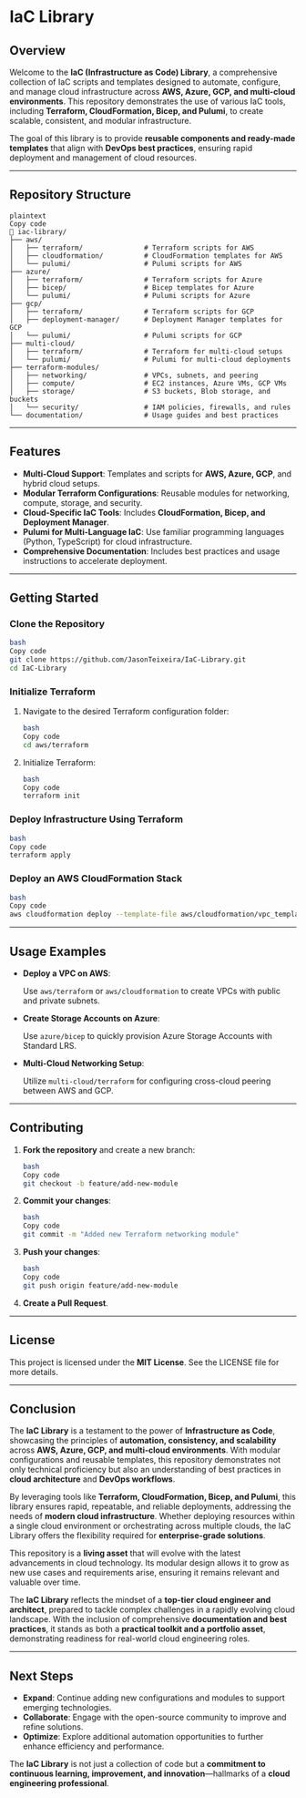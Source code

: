 # **IaC Library**

## **Overview**

Welcome to the **IaC (Infrastructure as Code) Library**, a comprehensive collection of IaC scripts and templates designed to automate, configure, and manage cloud infrastructure across **AWS, Azure, GCP, and multi-cloud environments**. This repository demonstrates the use of various IaC tools, including **Terraform, CloudFormation, Bicep, and Pulumi**, to create scalable, consistent, and modular infrastructure.

The goal of this library is to provide **reusable components and ready-made templates** that align with **DevOps best practices**, ensuring rapid deployment and management of cloud resources.

---

## **Repository Structure**

```
plaintext
Copy code
📂 iac-library/
├── aws/
│   ├── terraform/               # Terraform scripts for AWS
│   ├── cloudformation/          # CloudFormation templates for AWS
│   └── pulumi/                  # Pulumi scripts for AWS
├── azure/
│   ├── terraform/               # Terraform scripts for Azure
│   ├── bicep/                   # Bicep templates for Azure
│   └── pulumi/                  # Pulumi scripts for Azure
├── gcp/
│   ├── terraform/               # Terraform scripts for GCP
│   ├── deployment-manager/      # Deployment Manager templates for GCP
│   └── pulumi/                  # Pulumi scripts for GCP
├── multi-cloud/
│   ├── terraform/               # Terraform for multi-cloud setups
│   └── pulumi/                  # Pulumi for multi-cloud deployments
├── terraform-modules/
│   ├── networking/              # VPCs, subnets, and peering
│   ├── compute/                 # EC2 instances, Azure VMs, GCP VMs
│   ├── storage/                 # S3 buckets, Blob storage, and buckets
│   └── security/                # IAM policies, firewalls, and rules
└── documentation/               # Usage guides and best practices

```

---

## **Features**

- **Multi-Cloud Support**: Templates and scripts for **AWS, Azure, GCP**, and hybrid cloud setups.
- **Modular Terraform Configurations**: Reusable modules for networking, compute, storage, and security.
- **Cloud-Specific IaC Tools**: Includes **CloudFormation, Bicep, and Deployment Manager**.
- **Pulumi for Multi-Language IaC**: Use familiar programming languages (Python, TypeScript) for cloud infrastructure.
- **Comprehensive Documentation**: Includes best practices and usage instructions to accelerate deployment.

---

## **Getting Started**

### **Clone the Repository**

```bash
bash
Copy code
git clone https://github.com/JasonTeixeira/IaC-Library.git
cd IaC-Library

```

### **Initialize Terraform**

1. Navigate to the desired Terraform configuration folder:
    
    ```bash
    bash
    Copy code
    cd aws/terraform
    
    ```
    
2. Initialize Terraform:
    
    ```bash
    bash
    Copy code
    terraform init
    
    ```
    

### **Deploy Infrastructure Using Terraform**

```bash
bash
Copy code
terraform apply

```

### **Deploy an AWS CloudFormation Stack**

```bash
bash
Copy code
aws cloudformation deploy --template-file aws/cloudformation/vpc_template.yaml --stack-name MyVPC

```

---

## **Usage Examples**

- **Deploy a VPC on AWS**:
    
    Use `aws/terraform` or `aws/cloudformation` to create VPCs with public and private subnets.
    
- **Create Storage Accounts on Azure**:
    
    Use `azure/bicep` to quickly provision Azure Storage Accounts with Standard LRS.
    
- **Multi-Cloud Networking Setup**:
    
    Utilize `multi-cloud/terraform` for configuring cross-cloud peering between AWS and GCP.
    

---

## **Contributing**

1. **Fork the repository** and create a new branch:
    
    ```bash
    bash
    Copy code
    git checkout -b feature/add-new-module
    
    ```
    
2. **Commit your changes**:
    
    ```bash
    bash
    Copy code
    git commit -m "Added new Terraform networking module"
    
    ```
    
3. **Push your changes**:
    
    ```bash
    bash
    Copy code
    git push origin feature/add-new-module
    
    ```
    
4. **Create a Pull Request**.

---

## **License**

This project is licensed under the **MIT License**. See the LICENSE file for more details.

---

## **Conclusion**

The **IaC Library** is a testament to the power of **Infrastructure as Code**, showcasing the principles of **automation, consistency, and scalability** across **AWS, Azure, GCP, and multi-cloud environments**. With modular configurations and reusable templates, this repository demonstrates not only technical proficiency but also an understanding of best practices in **cloud architecture** and **DevOps workflows**.

By leveraging tools like **Terraform, CloudFormation, Bicep, and Pulumi**, this library ensures rapid, repeatable, and reliable deployments, addressing the needs of **modern cloud infrastructure**. Whether deploying resources within a single cloud environment or orchestrating across multiple clouds, the IaC Library offers the flexibility required for **enterprise-grade solutions**.

This repository is a **living asset** that will evolve with the latest advancements in cloud technology. Its modular design allows it to grow as new use cases and requirements arise, ensuring it remains relevant and valuable over time.

The **IaC Library** reflects the mindset of a **top-tier cloud engineer and architect**, prepared to tackle complex challenges in a rapidly evolving cloud landscape. With the inclusion of comprehensive **documentation and best practices**, it stands as both a **practical toolkit and a portfolio asset**, demonstrating readiness for real-world cloud engineering roles.

---

## **Next Steps**

- **Expand**: Continue adding new configurations and modules to support emerging technologies.
- **Collaborate**: Engage with the open-source community to improve and refine solutions.
- **Optimize**: Explore additional automation opportunities to further enhance efficiency and performance.

The **IaC Library** is not just a collection of code but a **commitment to continuous learning, improvement, and innovation**—hallmarks of a **cloud engineering professional**.

